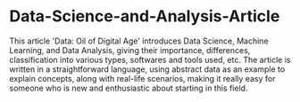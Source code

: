 # Data-Science-and-Analysis-Article

This article 'Data: Oil of Digital Age' introduces Data Science, Machine Learning, and Data Analysis, giving their importance, differences,
classification into various types, softwares and tools used, etc. The article is written in a straightforward language, using abstract data as an example 
to explain concepts, along with real-life scenarios, making it really easy for someone who is new and enthusiastic about starting in this field.
